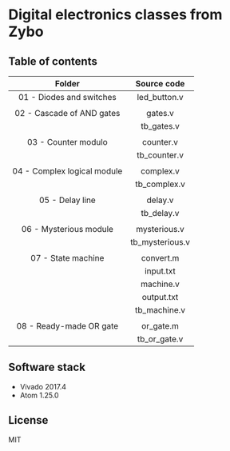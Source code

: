 # Digital electronics classes from Zybo

## Table of contents

  | Folder | Source code |
  | :-: | :-: |
  | 01 - Diodes and switches | led_button.v |
  | | |
  | 02 - Cascade of AND gates | gates.v |
  | | tb_gates.v |
  | | |
  | 03 - Counter modulo | counter.v |
  | | tb_counter.v |
  | | |
  | 04 - Complex logical module | complex.v |
  | | tb_complex.v |
  | | |
  | 05 - Delay line | delay.v |
  | | tb_delay.v |
  | | |
  | 06 - Mysterious module | mysterious.v |
  | | tb_mysterious.v |
  | | |
  | 07 - State machine | convert.m |
  | | input.txt |
  | | machine.v |
  | | output.txt |
  | | tb_machine.v |
  | | |
  | 08 - Ready-made OR gate | or_gate.m |
  | | tb_or_gate.v |


## Software stack

- Vivado 2017.4
- Atom 1.25.0

## License

MIT
